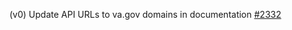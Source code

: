 (v0) Update API URLs to va.gov domains in documentation [#2332](https://github.com/department-of-veterans-affairs/vets-api/pull/2332)
